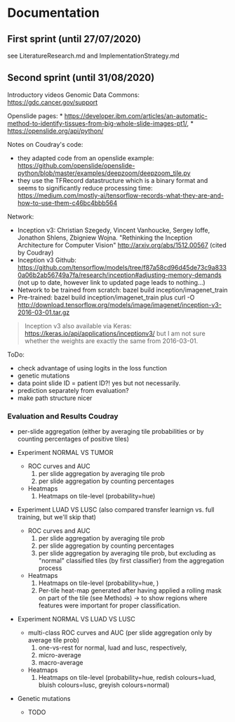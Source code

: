 # Documentation
## First sprint (until 27/07/2020)
see LiteratureResearch.md and ImplementationStrategy.md

## Second sprint (until 31/08/2020)

Introductory videos Genomic Data Commons: <https://gdc.cancer.gov/support>

Openslide pages: 
    * <https://developer.ibm.com/articles/an-automatic-method-to-identify-tissues-from-big-whole-slide-images-pt1/>, 
    * <https://openslide.org/api/python/>

Notes on Coudray's code: 
* they adapted code from an openslide example: <https://github.com/openslide/openslide-python/blob/master/examples/deepzoom/deepzoom_tile.py>
* they use the TFRecord datastructure which is a binary format and seems to significantly reduce processing time: https://medium.com/mostly-ai/tensorflow-records-what-they-are-and-how-to-use-them-c46bc4bbb564

Network: 
* Inception v3: Christian Szegedy, Vincent Vanhoucke, Sergey Ioffe, Jonathon Shlens, Zbigniew Wojna. "Rethinking the Inception Architecture for Computer Vision" http://arxiv.org/abs/1512.00567 (cited by Coudray)
* Inception v3 Github: https://github.com/tensorflow/models/tree/f87a58cd96d45de73c9a8330a06b2ab56749a7fa/research/inception#adjusting-memory-demands (not up to date, however link to updated page leads to nothing...)
* Network to be trained from scratch: bazel build inception/imagenet_train
* Pre-trained: bazel build inception/imagenet_train 
plus curl -O http://download.tensorflow.org/models/image/imagenet/inception-v3-2016-03-01.tar.gz
> Inception v3 also available via Keras: https://keras.io/api/applications/inceptionv3/ but I am not sure whether the weights are exactly the same from 2016-03-01. 

ToDo: 
* check advantage of using logits in the loss function
* genetic mutations 
* data point slide ID = patient ID?! yes but not necessarily. 
* prediction separately from evaluation? 
* make path structure nicer

### Evaluation and Results Coudray 
* per-slide aggregation (either by averaging tile probabilities or by counting percentages of positive tiles)

* Experiment NORMAL VS TUMOR
    * ROC curves and AUC 
        1) per slide aggregation by averaging tile prob
        2) per slide aggregation by counting percentages
    * Heatmaps
        1) Heatmaps on tile-level (probability=hue)

* Experiment LUAD VS LUSC (also compared transfer learnign vs. full training, but we'll skip that)  
    * ROC curves and AUC
        1) per slide aggregation by averaging tile prob
        2) per slide aggregation by counting percentages
        3) per slide aggregation by averaging tile prob, but excluding as "normal" classified tiles (by first classifier) from the aggregation process
    * Heatmaps
        1) Heatmaps on tile-level (probability=hue, )
        2) Per-tile heat-map generated after having applied a rolling mask on part of the tile (see Methods) -> to show regions where features were important for proper classification.

* Experiment NORMAL VS LUAD VS LUSC 
    * multi-class ROC curves and AUC (per slide aggregation only by average tile prob)
        1) one-vs-rest for normal, luad and lusc, respectively, 
        2) micro-average
        3) macro-average
    * Heatmaps
        1) Heatmaps on tile-level (probability=hue, redish colours=luad, bluish colours=lusc, greyish colours=normal) 

* Genetic mutations 
    * TODO